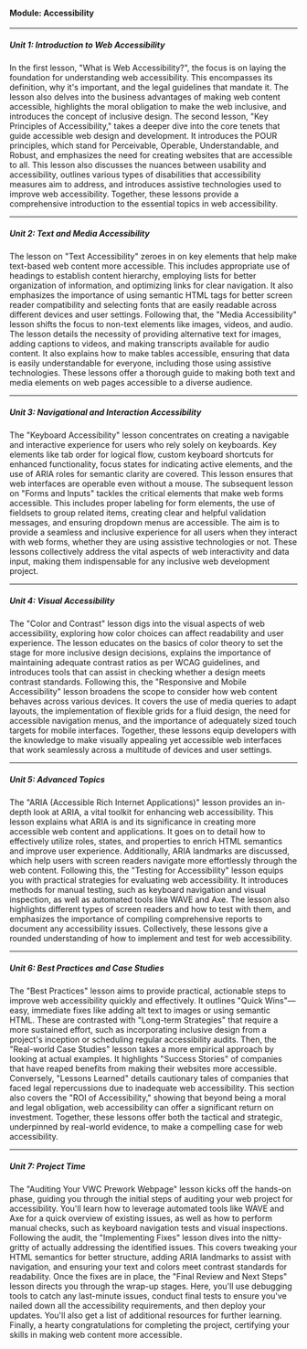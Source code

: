 #### Module: Accessibility

---

##### Unit 1: Introduction to Web Accessibility

In the first lesson, "What is Web Accessibility?", the focus is on laying the foundation for understanding web accessibility. This encompasses its definition, why it's important, and the legal guidelines that mandate it. The lesson also delves into the business advantages of making web content accessible, highlights the moral obligation to make the web inclusive, and introduces the concept of inclusive design. The second lesson, "Key Principles of Accessibility," takes a deeper dive into the core tenets that guide accessible web design and development. It introduces the POUR principles, which stand for Perceivable, Operable, Understandable, and Robust, and emphasizes the need for creating websites that are accessible to all. This lesson also discusses the nuances between usability and accessibility, outlines various types of disabilities that accessibility measures aim to address, and introduces assistive technologies used to improve web accessibility. Together, these lessons provide a comprehensive introduction to the essential topics in web accessibility.

---

##### Unit 2: Text and Media Accessibility

The lesson on "Text Accessibility" zeroes in on key elements that help make text-based web content more accessible. This includes appropriate use of headings to establish content hierarchy, employing lists for better organization of information, and optimizing links for clear navigation. It also emphasizes the importance of using semantic HTML tags for better screen reader compatibility and selecting fonts that are easily readable across different devices and user settings. Following that, the "Media Accessibility" lesson shifts the focus to non-text elements like images, videos, and audio. The lesson details the necessity of providing alternative text for images, adding captions to videos, and making transcripts available for audio content. It also explains how to make tables accessible, ensuring that data is easily understandable for everyone, including those using assistive technologies. These lessons offer a thorough guide to making both text and media elements on web pages accessible to a diverse audience.

---

##### Unit 3: Navigational and Interaction Accessibility

The "Keyboard Accessibility" lesson concentrates on creating a navigable and interactive experience for users who rely solely on keyboards. Key elements like tab order for logical flow, custom keyboard shortcuts for enhanced functionality, focus states for indicating active elements, and the use of ARIA roles for semantic clarity are covered. This lesson ensures that web interfaces are operable even without a mouse. The subsequent lesson on "Forms and Inputs" tackles the critical elements that make web forms accessible. This includes proper labeling for form elements, the use of fieldsets to group related items, creating clear and helpful validation messages, and ensuring dropdown menus are accessible. The aim is to provide a seamless and inclusive experience for all users when they interact with web forms, whether they are using assistive technologies or not. These lessons collectively address the vital aspects of web interactivity and data input, making them indispensable for any inclusive web development project.

---

##### Unit 4: Visual Accessibility

The "Color and Contrast" lesson digs into the visual aspects of web accessibility, exploring how color choices can affect readability and user experience. The lesson educates on the basics of color theory to set the stage for more inclusive design decisions, explains the importance of maintaining adequate contrast ratios as per WCAG guidelines, and introduces tools that can assist in checking whether a design meets contrast standards. Following this, the "Responsive and Mobile Accessibility" lesson broadens the scope to consider how web content behaves across various devices. It covers the use of media queries to adapt layouts, the implementation of flexible grids for a fluid design, the need for accessible navigation menus, and the importance of adequately sized touch targets for mobile interfaces. Together, these lessons equip developers with the knowledge to make visually appealing yet accessible web interfaces that work seamlessly across a multitude of devices and user settings.

---

##### Unit 5: Advanced Topics

The "ARIA (Accessible Rich Internet Applications)" lesson provides an in-depth look at ARIA, a vital toolkit for enhancing web accessibility. This lesson explains what ARIA is and its significance in creating more accessible web content and applications. It goes on to detail how to effectively utilize roles, states, and properties to enrich HTML semantics and improve user experience. Additionally, ARIA landmarks are discussed, which help users with screen readers navigate more effortlessly through the web content. Following this, the "Testing for Accessibility" lesson equips you with practical strategies for evaluating web accessibility. It introduces methods for manual testing, such as keyboard navigation and visual inspection, as well as automated tools like WAVE and Axe. The lesson also highlights different types of screen readers and how to test with them, and emphasizes the importance of compiling comprehensive reports to document any accessibility issues. Collectively, these lessons give a rounded understanding of how to implement and test for web accessibility.

---

##### Unit 6: Best Practices and Case Studies

The "Best Practices" lesson aims to provide practical, actionable steps to improve web accessibility quickly and effectively. It outlines "Quick Wins"—easy, immediate fixes like adding alt text to images or using semantic HTML. These are contrasted with "Long-term Strategies" that require a more sustained effort, such as incorporating inclusive design from a project's inception or scheduling regular accessibility audits. Then, the "Real-world Case Studies" lesson takes a more empirical approach by looking at actual examples. It highlights "Success Stories" of companies that have reaped benefits from making their websites more accessible. Conversely, "Lessons Learned" details cautionary tales of companies that faced legal repercussions due to inadequate web accessibility. This section also covers the "ROI of Accessibility," showing that beyond being a moral and legal obligation, web accessibility can offer a significant return on investment. Together, these lessons offer both the tactical and strategic, underpinned by real-world evidence, to make a compelling case for web accessibility.

---

##### Unit 7: Project Time

The "Auditing Your VWC Prework Webpage" lesson kicks off the hands-on phase, guiding you through the initial steps of auditing your web project for accessibility. You'll learn how to leverage automated tools like WAVE and Axe for a quick overview of existing issues, as well as how to perform manual checks, such as keyboard navigation tests and visual inspections. Following the audit, the "Implementing Fixes" lesson dives into the nitty-gritty of actually addressing the identified issues. This covers tweaking your HTML semantics for better structure, adding ARIA landmarks to assist with navigation, and ensuring your text and colors meet contrast standards for readability. Once the fixes are in place, the "Final Review and Next Steps" lesson directs you through the wrap-up stages. Here, you'll use debugging tools to catch any last-minute issues, conduct final tests to ensure you've nailed down all the accessibility requirements, and then deploy your updates. You'll also get a list of additional resources for further learning. Finally, a hearty congratulations for completing the project, certifying your skills in making web content more accessible.
